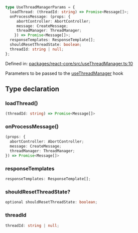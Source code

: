 ```ts
type UseThreadManagerParams = {
  loadThread: (threadId: string) => Promise<Message[]>;
  onProcessMessage: (props: {
     abortController: AbortController;
     message: CreateMessage;
     threadManager: ThreadManager;
    }) => Promise<Message[]>;
  responseTemplates: ResponseTemplate[];
  shouldResetThreadState: boolean;
  threadId: string | null;
};
```

Defined in: [packages/react-core/src/useThreadManager.ts:10](https://github.com/thesysdev/crayon/blob/42bf9c916a4f4ba514db529a08f9461bfbbad8ca/js/packages/react-core/src/useThreadManager.ts#L10)

Parameters to be passed to the [useThreadManager](../functions/useThreadManager.md) hook

## Type declaration

### loadThread()

```ts
(threadId: string) => Promise<Message[]>
```

### onProcessMessage()

```ts
(props: {
  abortController: AbortController;
  message: CreateMessage;
  threadManager: ThreadManager;
}) => Promise<Message[]>
```

### responseTemplates

```ts
responseTemplates: ResponseTemplate[];
```

### shouldResetThreadState?

```ts
optional shouldResetThreadState: boolean;
```

### threadId

```ts
threadId: string | null;
```
